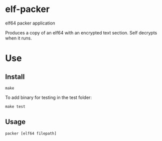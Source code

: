 # elf-packer
elf64 packer application

Produces a copy of an elf64 with an encrypted text section. Self decrypts when it runs.

# Use

## Install
`make`

To add binary for testing in the test folder:

`make test`

## Usage

`packer [elf64 filepath]`
